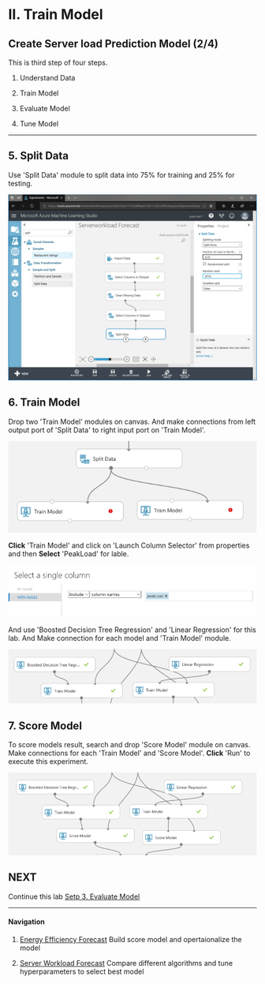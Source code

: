 # II. Train Model

## Create Server load Prediction Model (2/4)

This is third step of four steps.

1. Understand Data

1. Train Model

1. Evaluate Model

1. Tune Model

***
## 5. Split Data

Use 'Split Data' module to split data into 75% for training and 25% for testing.

![import data](../images/44.png)

## 6. Train Model

Drop two 'Train Model' modules on canvas. And make connections from left output port of 'Split Data' to right input port on 'Train Model'. 

![import data](../images/45.01.png)

__Click__ 'Train Model' and click on 'Launch Column Selector' from properties and then __Select__ 'PeakLoad' for lable.

![import data](../images/46.png)

And use 'Boosted Decision Tree Regression' and 'Linear Regression' for this lab. And Make connection for each model and 'Train Model' module.

![import data](../images/45.png)

## 7. Score Model

To score models result, search and drop 'Score Model' module on canvas. Make connections for each 'Train Model' and 'Score Model'. __Click__ 'Run' to execute this experiment.

![import data](../images/47.png)

## NEXT
Continue this lab [Setp 3. Evaluate Model](./03.03.EvaluateModel.md)

--- 

#### Navigation

1. <a href="https://github.com/xlegend1024/az-mlstudio-hol/blob/master/EnergyEfficiency/02.01.EnergyEfficiency.md" target="_blank">Energy Efficiency Forecast</a>
Build score model and opertaionalize the model

1. <a href="https://github.com/xlegend1024/az-mlstudio-hol/blob/master/ServerWorkloadForecast/03.01.ServerWorkLoadForecast.md" target="_blank">Server Workload Forecast</a>
Compare different algorithms and tune hyperparameters to select best model 